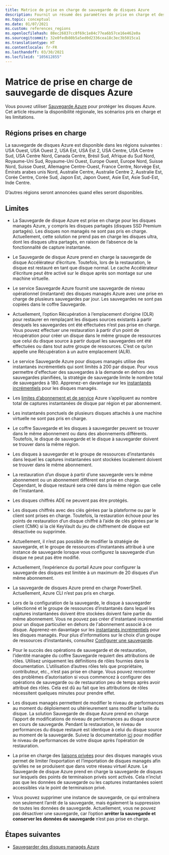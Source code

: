 ```yaml
---
title: Matrice de prise en charge de sauvegarde de disques Azure
description: Fournit un résumé des paramètres de prise en charge et des limitations de la Sauvegarde de disque Azure.
ms.topic: conceptual
ms.date: 01/07/2021
ms.custom: references_regions
ms.openlocfilehash: 88ec26837cc8f69c1e84c77ea6b57ce16e462e0a
ms.sourcegitcommit: 32e0fedb80b5a5ed0d2336cea18c3ec3b5015ca1
ms.translationtype: HT
ms.contentlocale: fr-FR
ms.lasthandoff: 03/30/2021
ms.locfileid: "105612855"
---
```

# <a name="azure-disk-backup-support-matrix"></a>Matrice de prise en charge de sauvegarde de disques Azure

Vous pouvez utiliser [Sauvegarde Azure](./backup-overview.md) pour protéger les disques Azure. Cet article résume la disponibilité régionale, les scénarios pris en charge et les limitations.

## <a name="supported-regions"></a>Régions prises en charge

La sauvegarde de disques Azure est disponible dans les régions suivantes : USA Ouest, USA Ouest 2, USA Est, USA Est 2, USA Centre, USA Centre Sud, USA Centre Nord, Canada Centre, Brésil Sud, Afrique du Sud Nord, Royaume-Uni Sud, Royaume-Uni Ouest, Europe Ouest, Europe Nord, Suisse Nord, Suisse Ouest, Allemagne Centre-Ouest, France Centre, Norvège Est, Émirats arabes unis Nord, Australie Centre, Australie Centre 2, Australie Est, Corée Centre, Corée Sud, Japon Est, Japon Ouest, Asie Est, Asie Sud-Est, Inde Centre. 

D’autres régions seront annoncées quand elles seront disponibles.

## <a name="limitations"></a>Limites

- La Sauvegarde de disque Azure est prise en charge pour les disques managés Azure, y compris les disques partagés (disques SSD Premium partagés). Les disques non managés ne sont pas pris en charge. Actuellement, cette solution ne prend pas en charge les disques ultra, dont les disques ultra partagés, en raison de l’absence de la fonctionnalité de capture instantanée.

- Le Sauvegarde de disque Azure prend en charge la sauvegarde de disque Accélérateur d’écriture. Toutefois, lors de la restauration, le disque est restauré en tant que disque normal. Le cache Accélérateur d’écriture peut être activé sur le disque après son montage sur une machine virtuelle.

- Le service Sauvegarde Azure fournit une sauvegarde de niveau opérationnel (instantané) des disques managés Azure avec une prise en charge de plusieurs sauvegardes par jour. Les sauvegardes ne sont pas copiées dans le coffre Sauvegarde.

- Actuellement, l’option Récupération à l’emplacement d’origine (OLR) pour restaurer en remplaçant les disques sources existants à partir desquels les sauvegardes ont été effectuées n’est pas prise en charge. Vous pouvez effectuer une restauration à partir d’un point de récupération pour créer un disque dans le même groupe de ressources que celui du disque source à partir duquel les sauvegardes ont été effectuées ou dans tout autre groupe de ressources. C’est ce qu’on appelle une Récupération à un autre emplacement (ALR).

- Le service Sauvegarde Azure pour disques managés utilise des instantanés incrémentiels qui sont limités à 200 par disque. Pour vous permettre d'effectuer des sauvegardes à la demande en dehors des sauvegardes planifiées, la stratégie de sauvegarde limite le nombre total de sauvegardes à 180. Apprenez-en davantage sur les [instantanés incrémentiels](../virtual-machines/disks-incremental-snapshots.md#restrictions) pour les disques managés.

- Les [limites d’abonnement et de service](../azure-resource-manager/management/azure-subscription-service-limits.md#virtual-machine-disk-limits) Azure s’appliquent au nombre total de captures instantanées de disque par région et par abonnement.

- Les instantanés ponctuels de plusieurs disques attachés à une machine virtuelle ne sont pas pris en charge.

- Le coffre Sauvegarde et les disques à sauvegarder peuvent se trouver dans le même abonnement ou dans des abonnements différents. Toutefois, le disque de sauvegarde et le disque à sauvegarder doivent se trouver dans la même région.

- Les disques à sauvegarder et le groupe de ressources d’instantanés dans lequel les captures instantanées sont stockées localement doivent se trouver dans le même abonnement.

- La restauration d’un disque à partir d’une sauvegarde vers le même abonnement ou un abonnement différent est prise en charge. Cependant, le disque restauré sera créé dans la même région que celle de l’instantané.

- Les disques chiffrés ADE ne peuvent pas être protégés.

- Les disques chiffrés avec des clés gérées par la plateforme ou par le client sont prises en charge. Toutefois, la restauration échoue pour les points de restauration d’un disque chiffré à l’aide de clés gérées par le client (CMK) si la clé KeyVault du jeu de chiffrement de disque est désactivée ou supprimée.

- Actuellement, il n’est pas possible de modifier la stratégie de sauvegarde, et le groupe de ressources d’instantanés attribué à une instance de sauvegarde lorsque vous configurez la sauvegarde d’un disque ne peut pas être modifié.

- Actuellement, l’expérience du portail Azure pour configurer la sauvegarde des disques est limitée à un maximum de 20 disques d’un même abonnement.

- La sauvegarde de disques Azure prend en charge PowerShell. Actuellement, Azure CLI n’est pas pris en charge.

- Lors de la configuration de la sauvegarde, le disque à sauvegarder sélectionné et le groupe de ressources d’instantanés dans lequel les captures instantanées doivent être stockées doivent faire partie du même abonnement. Vous ne pouvez pas créer d'instantané incrémentiel pour un disque particulier en dehors de l'abonnement associé à ce disque. Apprenez-en davantage sur les [instantanés incrémentiels](../virtual-machines/disks-incremental-snapshots.md#restrictions) pour les disques managés. Pour plus d’informations sur le choix d’un groupe de ressources d’instantanés, consultez [Configurer une sauvegarde](backup-managed-disks.md#configure-backup).

- Pour le succès des opérations de sauvegarde et de restauration, l’identité managée du coffre Sauvegarde requiert des attributions de rôles. Utilisez uniquement les définitions de rôles fournies dans la documentation. L’utilisation d’autres rôles tels que propriétaire, contributeur, etc., n’est pas prise en charge. Vous pouvez rencontrer des problèmes d’autorisation si vous commencez à configurer des opérations de sauvegarde ou de restauration peu de temps après avoir attribué des rôles. Cela est dû au fait que les attributions de rôles nécessitent quelques minutes pour prendre effet.

- Les disques managés permettent de modifier le niveau de performances au moment du déploiement ou ultérieurement sans modifier la taille du disque. La solution Sauvegarde de disque Azure prend en charge l’apport de modifications de niveau de performances au disque source en cours de sauvegarde. Pendant la restauration, le niveau de performances du disque restauré est identique à celui du disque source au moment de la sauvegarde. Suivez la documentation [ici](../virtual-machines/disks-performance-tiers-portal.md) pour modifier le niveau de performances de votre disque après l’opération de restauration.

- La prise en charge des [liaisons privées](../virtual-machines/disks-enable-private-links-for-import-export-portal.md) pour des disques managés vous permet de limiter l’exportation et l’importation de disques managés afin qu’elles ne se produisent que dans votre réseau virtuel Azure. Le Sauvegarde de disque Azure prend en charge la sauvegarde de disques sur lesquels des points de terminaison privés sont activés. Cela n’inclut pas que les données de sauvegarde ou les captures instantanées soient accessibles via le point de terminaison privé.

- Vous pouvez supprimer une instance de sauvegarde, ce qui entraînera non seulement l’arrêt de la sauvegarde, mais également la suppression de toutes les données de sauvegarde. Actuellement, vous ne pouvez pas désactiver une sauvegarde, car l’option **arrêter la sauvegarde et conserver les données de sauvegarde** n’est pas prise en charge.

## <a name="next-steps"></a>Étapes suivantes

- [Sauvegarder des disques managés Azure](backup-managed-disks.md)